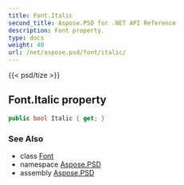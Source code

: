 ```yaml
---
title: Font.Italic
second_title: Aspose.PSD for .NET API Reference
description: Font property. 
type: docs
weight: 40
url: /net/aspose.psd/font/italic/
---
```

{{< psd/tize >}}
## Font.Italic property

```csharp
public bool Italic { get; }
```

### See Also

* class [Font](../)
* namespace [Aspose.PSD](../../font/)
* assembly [Aspose.PSD](../../../)


